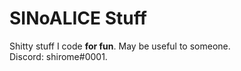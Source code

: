 # SINoALICE Stuff
Shitty stuff I code **for fun**. May be useful to someone.  
Discord: shirome#0001.